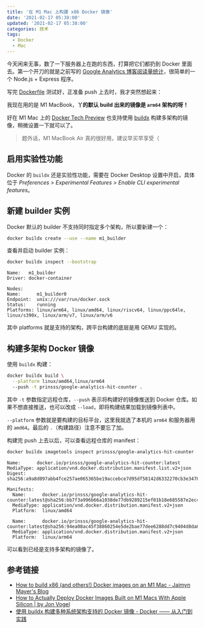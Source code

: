 ```yaml
---
title: '在 M1 Mac 上构建 x86 Docker 镜像'
date: '2021-02-17 05:38:00'
updated: '2021-02-17 05:38:00'
categories: 技术
tags:
  - Docker
  - Mac
---
```


今天闲来无事，数了一下服务器上在跑的东西，打算把它们都扔到 Docker 里面去。第一个开刀的就是之前写的 [Google Analytics 博客阅读量统计](https://prinsss.github.io/google-analytics-api-page-views-counter/)，很简单的一个 Node.js + Express 程序。

写完 [Dockerfile](https://github.com/prinsss/google-analytics-hit-counter) 测试好，正准备 push 上去时，我才突然想起来：

我现在用的是 M1 MacBook，**丫的默认 build 出来的镜像是 `arm64` 架构的呀！**

<!--more-->

好在 M1 Mac 上的 [Docker Tech Preview](https://docs.docker.com/docker-for-mac/apple-m1/) 也支持使用 [buildx](https://docs.docker.com/buildx/working-with-buildx/) 构建多架构的镜像，稍微设置一下就可以了。

> 题外话，M1 MacBook Air 真的很好用，建议早买早享受（

## 启用实验性功能

Docker 的 `buildx` 还是实验性功能，需要在 Docker Desktop 设置中开启，具体位于 *Preferences > Experimental Features > Enable CLI experimental features*。

## 新建 builder 实例

Docker 默认的 builder 不支持同时指定多个架构，所以要新建一个：

```bash
docker buildx create --use --name m1_builder
```

查看并启动 builder 实例：

```bash
docker buildx inspect --bootstrap
```

```text
Name:   m1_builder
Driver: docker-container

Nodes:
Name:      m1_builder0
Endpoint:  unix:///var/run/docker.sock
Status:    running
Platforms: linux/arm64, linux/amd64, linux/riscv64, linux/ppc64le, linux/s390x, linux/arm/v7, linux/arm/v6
```

其中 platforms 就是支持的架构，跨平台构建的底层是用 QEMU 实现的。

## 构建多架构 Docker 镜像

使用 `buildx` 构建：

```bash
docker buildx build \
  --platform linux/amd64,linux/arm64
  --push -t prinsss/google-analytics-hit-counter .
```

其中 `-t` 参数指定远程仓库，`--push` 表示将构建好的镜像推送到 Docker 仓库。如果不想直接推送，也可以改成 `--load`，即将构建结果加载到镜像列表中。

`--platform` 参数就是要构建的目标平台，这里我就选了本机的 `arm64` 和服务器用的 `amd64`。最后的 `.`（构建路径）注意不要忘了加。

构建完 push 上去以后，可以查看远程仓库的 manifest：

```bash
docker buildx imagetools inspect prinsss/google-analytics-hit-counter
```

```text
Name:      docker.io/prinsss/google-analytics-hit-counter:latest
MediaType: application/vnd.docker.distribution.manifest.list.v2+json
Digest:    sha256:a9a8d097abb4fce257ae065365be19accebce7d95df58142d6332270cb3e3478

Manifests:
  Name:      docker.io/prinsss/google-analytics-hit-counter:latest@sha256:bb7f3a996b66a1038de77db9289215ef01b18e685587e2ec4bb0a6403cc7ce78
  MediaType: application/vnd.docker.distribution.manifest.v2+json
  Platform:  linux/amd64

  Name:      docker.io/prinsss/google-analytics-hit-counter:latest@sha256:94ea08ac45f38860254e5de2bae77dee6288dd7c9404d8da8a3578d6912e68e7
  MediaType: application/vnd.docker.distribution.manifest.v2+json
  Platform:  linux/arm64
```

可以看到已经是支持多架构的镜像了。

## 参考链接

- [How to build x86 (and others!) Docker images on an M1 Mac - Jaimyn Mayer's Blog](https://jaimyn.com.au/how-to-build-multi-architecture-docker-images-on-an-m1-mac/#tldr;)
- [How to Actually Deploy Docker Images Built on M1 Macs With Apple Silicon | by Jon Vogel](https://medium.com/better-programming/how-to-actually-deploy-docker-images-built-on-a-m1-macs-with-apple-silicon-a35e39318e97)
- [使用 buildx 构建多种系统架构支持的 Docker 镜像 - Docker —— 从入门到实践](https://yeasy.gitbook.io/docker_practice/buildx/multi-arch-images)
